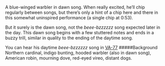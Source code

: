 A blue-winged warbler in dawn song. When really excited, he’ll chip regularly between songs, but there’s only a hint of a chip here and there in this somewhat uninspired performance (a single chip at 0:53). 

But it surely is the dawn song, not the _beee-bzzzzzz_ song expected later in the day. This dawn song begins with a few stuttered notes and ends in a buzzy trill, similar in quality to the ending of the daytime song. 

You can hear his daytime _beee-bzzzzzz_ song in [VA-77](http://listeningtoacontinentsing.com/recording.php?page=VA-77)
#####Background
Northern cardinal, indigo bunting, hooded warbler (also in dawn song), American robin, mourning dove, red-eyed vireo, distant dogs.
